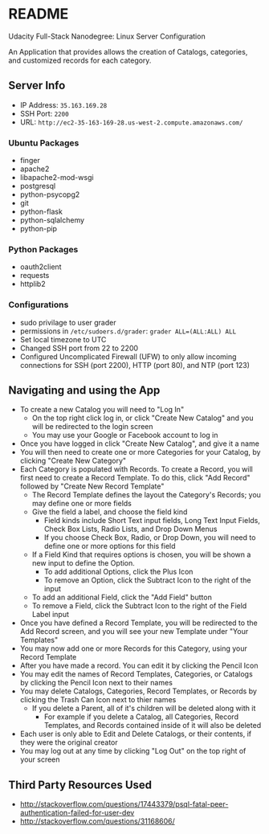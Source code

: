 # README
Udacity Full-Stack Nanodegree: Linux Server Configuration

An Application that provides allows the creation of Catalogs, categories, and customized records for each category.

## Server Info
* IP Address: `35.163.169.28`
* SSH Port: `2200`
* URL: `http://ec2-35-163-169-28.us-west-2.compute.amazonaws.com/`
 
### Ubuntu Packages
* finger
* apache2
* libapache2-mod-wsgi
* postgresql
* python-psycopg2
* git
* python-flask
* python-sqlalchemy
* python-pip

### Python Packages
* oauth2client
* requests
* httplib2 

### Configurations
* sudo privilage to user grader
* permissions in `/etc/sudoers.d/grader`: `grader ALL=(ALL:ALL) ALL`
* Set local timezone to UTC
* Changed SSH port from 22 to 2200
* Configured Uncomplicated Firewall (UFW) to only allow incoming connections for SSH (port 2200), HTTP (port 80), and NTP (port 123)

## Navigating and using the App
* To create a new Catalog you will need to "Log In"
	* On the top right click log in, or click "Create New Catalog" and you will be redirected to the login screen
	* You may use your Google or Facebook account to log in
* Once you have logged in click "Create New Catalog", and give it a name
* You will then need to create one or more Categories for your Catalog, by clicking "Create New Category"
* Each Category is populated with Records. To create a Record, you will first need to create a Record Template. To do this, click "Add Record" followed by "Create New Record Template"
	* The Record Template defines the layout the Category's Records; you may define one or more fields
	* Give the field a label, and choose the field kind
		* Field kinds include Short Text input fields, Long Text Input Fields, Check Box Lists, Radio Lists, and Drop Down Menus
		* If you choose Check Box, Radio, or Drop Down, you will need to define one or more options for this field
	* If a Field Kind that requires options is chosen, you will be shown a new input to define the Option.
		* To add additional Options, click the Plus Icon
		* To remove an Option, click the Subtract Icon to the right of the input
	* To add an additional Field, click the "Add Field" button
	* To remove a Field, click the Subtract Icon to the right of the Field Label input
* Once you have defined a Record Template, you will be redirected to the Add Record screen, and you will see your new Template under "Your Templates"
* You may now add one or more Records for this Category, using your Record Template
* After you have made a record. You can edit it by clicking the Pencil Icon
* You may edit the names of Record Templates, Categories, or Catalogs by clicking the Pencil Icon next to their names
* You may delete Catalogs, Categories, Record Templates, or Records by clicking the Trash Can Icon next to thier names
	* If you delete a Parent, all of it's children will be deleted along with it
		* For example if you delete a Catalog, all Categories, Record Templates, and Records contained inside of it will also be deleted
* Each user is only able to Edit and Delete Catalogs, or their contents, if they were the original creator
* You may log out at any time by clicking "Log Out" on the top right of your screen

## Third Party Resources Used
* http://stackoverflow.com/questions/17443379/psql-fatal-peer-authentication-failed-for-user-dev
* http://stackoverflow.com/questions/31168606/

